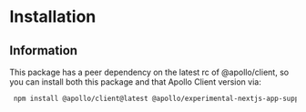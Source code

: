 # Installation

## Information

This package has a peer dependency on the latest rc of @apollo/client, so you can install both this package and that Apollo Client version via:

```bash
 npm install @apollo/client@latest @apollo/experimental-nextjs-app-support graphql

```
